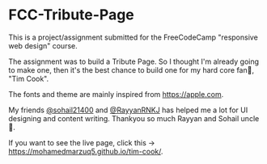 # FCC-Tribute-Page
 This is a project/assignment submitted for the FreeCodeCamp "responsive web design" course. 
 
 The assignment was to build a Tribute Page. So I thought I'm already going to make one, then it's the best chance to build one for my hard core fan🥰, "Tim Cook". 
 
 The fonts and theme are mainly inspired from https://apple.com. 
 
 My friends [@sohail21400](https://github.com/sohail21400) and [@RayyanRNKJ](https://github.com/rayyanrnkj) has helped me a lot for UI designing and content writing. Thankyou so much Rayyan and Sohail uncle🙏.
 
 If you want to see the live page, click this -> https://mohamedmarzuq5.github.io/tim-cook/.
